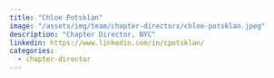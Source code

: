 ```yaml
---
title: "Chloe Potsklan"
image: "/assets/img/team/chapter-directors/chloe-potsklan.jpeg"
description: "Chapter Director, NYC"
linkedin: https://www.linkedin.com/in/cpotsklan/
categories:
  - chapter-director
---
```

